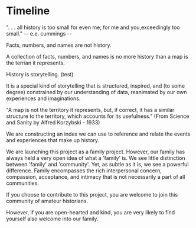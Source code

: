 # Timeline

". . . all history is too small for even me;
for me and you,exceedingly too small."  -- e.e. cummings --

Facts, numbers, and names are not history.

A collection of facts, numbers, and names is no more history than a map is the terrian it represents.  

History is storytelling. (test)

It is a special kind of storytelling that is structured, inspired, and (to some degree) constrained by our understanding of data, reanimated by our own experiences and imaginations. 

"A map is not the territory it represents, but, if correct, it has a similar structure to the territory, which accounts for its usefulness."
(From Science and Sanity by Alfred Korzybski - 1933)

We are constructing an index we can use to reference and relate the events and experiences that make up history.  

We are launching this project as a family project.  However, our family has always held a very open idea of what a 'family' is.  We see little distinction between 'family' and 'community'.  Yet, as subtle as it is, we see a powerful difference.  Family encompasses the rich interpersonal concern, compassion, acceptance, and intimacy that is not necessarily a part of all communities.

If you choose to contribute to this project, you are welcome to join this community of amateur historians.  

However, if you are open-hearted and kind, you are very likely to find yourself also welcome into our family.
